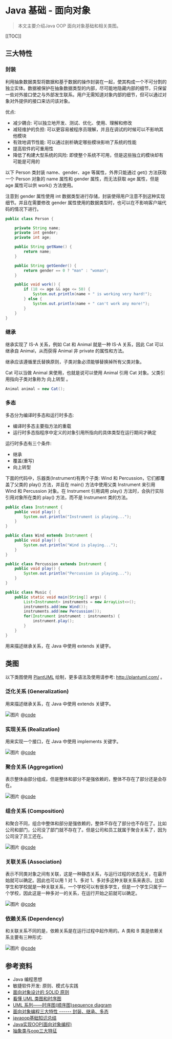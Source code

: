 # Java 基础 - 面向对象
> 本文主要介绍Java OOP 面向对象基础和相关类图。

[[TOC]]

## 三大特性
### 封装
利用抽象数据类型将数据和基于数据的操作封装在一起，使其构成一个不可分割的独立实体。数据被保护在抽象数据类型的内部，尽可能地隐藏内部的细节，只保留一些对外接口使之与外部发生联系。用户无需知道对象内部的细节，但可以通过对象对外提供的接口来访问该对象。

优点:
- 减少耦合: 可以独立地开发、测试、优化、使用、理解和修改
- 减轻维护的负担: 可以更容易被程序员理解，并且在调试的时候可以不影响其他模块
- 有效地调节性能: 可以通过剖析确定哪些模块影响了系统的性能
- 提高软件的可重用性
- 降低了构建大型系统的风险: 即使整个系统不可用，但是这些独立的模块却有可能是可用的

以下 Person 类封装 name、gender、age 等属性，外界只能通过 get() 方法获取一个 Person 对象的 name 属性和 gender 属性，而无法获取 age 属性，但是 age 属性可以供 work() 方法使用。

注意到 gender 属性使用 int 数据类型进行存储，封装使得用户注意不到这种实现细节。并且在需要修改 gender 属性使用的数据类型时，也可以在不影响客户端代码的情况下进行。

```java
public class Person {

    private String name;
    private int gender;
    private int age;

    public String getName() {
        return name;
    }

    public String getGender() {
        return gender == 0 ? "man" : "woman";
    }

    public void work() {
        if (18 <= age && age <= 50) {
            System.out.println(name + " is working very hard!");
        } else {
            System.out.println(name + " can't work any more!");
        }
    }
}
```

### 继承
继承实现了 IS-A 关系，例如 Cat 和 Animal 就是一种 IS-A 关系，因此 Cat 可以继承自 Animal，从而获得 Animal 非 private 的属性和方法。

继承应该遵循里氏替换原则，子类对象必须能够替换掉所有父类对象。

Cat 可以当做 Animal 来使用，也就是说可以使用 Animal 引用 Cat 对象。父类引用指向子类对象称为 向上转型 。

```java
Animal animal = new Cat();
```

### 多态
多态分为编译时多态和运行时多态:

- 编译时多态主要指方法的重载
- 运行时多态指程序中定义的对象引用所指向的具体类型在运行期间才确定

运行时多态有三个条件:
- 继承
- 覆盖(重写)
- 向上转型

下面的代码中，乐器类(Instrument)有两个子类: Wind 和 Percussion，它们都覆盖了父类的 play() 方法，并且在 main() 方法中使用父类 Instrument 来引用 Wind 和 Percussion 对象。在 Instrument 引用调用 play() 方法时，会执行实际引用对象所在类的 play() 方法，而不是 Instrument 类的方法。

```java
public class Instrument {
    public void play() {
        System.out.println("Instrument is playing...");
    }
}

public class Wind extends Instrument {
    public void play() {
        System.out.println("Wind is playing...");
    }
}

public class Percussion extends Instrument {
    public void play() {
        System.out.println("Percussion is playing...");
    }
}

public class Music {
    public static void main(String[] args) {
        List<Instrument> instruments = new ArrayList<>();
        instruments.add(new Wind());
        instruments.add(new Percussion());
        for(Instrument instrument : instruments) {
            instrument.play();
        }
    }
}
```
用来描述继承关系，在 Java 中使用 extends 关键字。



## 类图
以下类图使用 [PlantUML](http://plantuml.com/ ) 绘制，更多语法及使用请参考: http://plantuml.com/ 。

### 泛化关系 (Generalization)
用来描述继承关系，在 Java 中使用 extends 关键字。

![图片](./uml/Generalization-Generalization.png)
@[code](./uml/Generalization.puml)

### 实现关系 (Realization)
用来实现一个接口，在 Java 中使用 implements 关键字。

![图片](./uml/Realization-Realization.png)
@[code](./uml/Realization.puml)

### 聚合关系 (Aggregation)
表示整体由部分组成，但是整体和部分不是强依赖的，整体不存在了部分还是会存在。

![图片](./uml/Aggregation-Aggregation.png)
@[code](./uml/Aggregation.puml)

### 组合关系 (Composition)
和聚合不同，组合中整体和部分是强依赖的，整体不存在了部分也不存在了。比如公司和部门，公司没了部门就不存在了。但是公司和员工就属于聚合关系了，因为公司没了员工还在。

![图片](./uml/Composition-Composition.png)
@[code](./uml/Composition.puml)

### 关联关系 (Association)
表示不同类对象之间有关联，这是一种静态关系，与运行过程的状态无关，在最开始就可以确定。因此也可以用 1 对 1、多对 1、多对多这种关联关系来表示。比如学生和学校就是一种关联关系，一个学校可以有很多学生，但是一个学生只属于一个学校，因此这是一种多对一的关系，在运行开始之前就可以确定。

![图片](./uml/Association-Association.png)
@[code](./uml/Association.puml)

### 依赖关系 (Dependency)
和关联关系不同的是，依赖关系是在运行过程中起作用的。A 类和 B 类是依赖关系主要有三种形式:

![图片](./uml/Dependency-Dependency.png)
@[code](./uml/Dependency.puml)

## 参考资料
- Java 编程思想
- 敏捷软件开发: 原则、模式与实践
- [面向对象设计的 SOLID 原则](https://www.cnblogs.com/shanyou/archive/2009/09/21/1570716.html)
- [看懂 UML 类图和时序图](https://design-patterns.readthedocs.io/zh_CN/latest/read_uml.html#generalization)
- [UML 系列——时序图(顺序图)sequence diagram](https://www.cnblogs.com/wolf-sun/p/UML-Sequence-diagram.html)
- [面向对象编程三大特性 ------ 封装、继承、多态](https://blog.csdn.net/jianyuerensheng/article/details/51602015)
- [javaoop基础知识总结](https://blog.csdn.net/weixin_38173324/article/details/70037927)
- [Java实现OOP(面向对象编程)](https://www.cnblogs.com/AlanLee/p/6475334.html) 
- [抽象类与oop三大特征](http://www.cnblogs.com/wujing-hubei/p/6012105.html)
